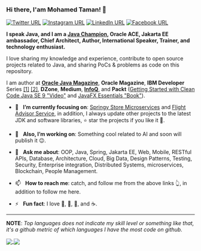 ### Hi there, I'am Mohamed Taman! 👋
[![Twitter URL](https://img.shields.io/static/v1?color=red&label=Twitter%20&logo=twitter&logoColor=white&style=for-the-badge&message=Follow)](https://twitter.com/_tamanm)
[![Instagram URL](https://img.shields.io/static/v1?color=red&label=Instagram&logo=Instagram&logoColor=white&style=for-the-badge&message=follow)](https://www.instagram.com/m.m.taman)
[![LinkedIn URL](https://img.shields.io/static/v1?color=red&label=linkedin&logo=linkedin&logoColor=white&style=for-the-badge&message=Connect)](https://www.linkedin.com/in/mohamedtaman)
[![Facebook URL](https://img.shields.io/static/v1?color=red&label=Facebook&logo=Facebook&logoColor=white&style=for-the-badge&message=Connect)](https://www.facebook.com/mohamed.m.taman.7)

**I speak Java, and I am a [Java Champion](https://github.com/aalmiray/java-champions), Oracle ACE, Jakarta EE ambassador, Chief Architect, Author, International Speaker, Trainer, and technology enthusiast.**

I love sharing my knowledge and experience, contribute to open source projects related to Java, and sharing PoCs & problems as code on this repository.

I am author at [**Oracle Java Magazine**](https://blogs.oracle.com/javamagazine/search.html?contentType=Blog-Post&default=Mohamed%20Taman*), **Oracle Magazine**, **IBM Developer** Series [[1]](https://developer.ibm.com/technologies/java/series/java-theory-and-practice/) [[2]](https://developer.ibm.com/components/java-platform/series/java-modularity/), **DZone**, **Medium**, [**InfoQ**](https://www.infoq.com/profile/Mohamed-Taman/#articles), and **Packt** ([Getting Started with Clean Code Java SE 9 "Video"](https://subscription.packtpub.com/video/programming/9781787285064/54950/54955/the-course-overview) and [JavaFX Essentials "Book"](https://www.packtpub.com/product/javafx-essentials/9781784398026)).

<!-- 🤔  I’m currently open for: A new job opportunity, [LINK TO MY RESUME](https://drive.google.com/file/d/1fvV8oI7sRQOdcccy3OgXfesuMtUwHd07/view?usp=sharing). -->
- 🎯 &nbsp; **I’m currently focusing on**: [Springy Store Microservices](https://github.com/mohamed-taman/Springy-Store-Microservices) and [Flight Advisor Service](https://github.com/mohamed-taman/Flight-Advisor), in addition, I always update other projects to the latest JDK and software libraries, ⭐️ star the projects if you like it 🤩. 

- 🔭 &nbsp; **Also, I’m working on**: Something cool related to AI and soon will publish it 😉.

- 💬 &nbsp; **Ask me about**: OOP, Java, Spring, Jakarta EE, Web, Mobile, RESTful APIs, Database, Architecture, Cloud, Big Data, Design Patterns, Testing, Security, Enterprise integration, Distributed Systems, microservices, Blockchain, People Management.

- 📫 &nbsp; **How to reach me**: catch, and follow me from the above links 👆, in addition to follow me here.

- ⚡ &nbsp; **Fun fact**: I love 🐍, 🐜, 🐝, and ☕️.

<hr/>

**NOTE**: *Top languages does not indicate my skill level or something like that, it's a github metric of which languages I have the most code on github.*

<a href="https://github.com/mohamed-taman/">
  <img align="center" src="https://github-readme-stats.vercel.app/api?username=mohamed-taman&count_private=true&show_icons=true&theme=radical&hide_border=false" />
</a> 
<a href="https://github.com/mohamed-taman/">
  <img align="center" src="https://github-readme-stats.vercel.app/api/top-langs/?username=mohamed-taman&layout=compact&theme=radical&hide_border=false" />
</a>
  
<!--
**mohamed-taman/mohamed-taman** is a ✨ _special_ ✨ repository because its `README.md` (this file) appears on your GitHub profile.

Here are some ideas to get you started:

- 🔭 I’m currently working on ...
- 🌱 I’m currently learning ...
- 👯 I’m looking to collaborate on ...
- 🤔 I’m looking for help with ...
- 💬 Ask me about ...
- 📫 How to reach me: ...
- 😄 Pronouns: ...
- ⚡ Fun fact: ...
-->
